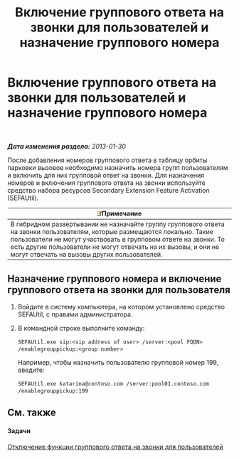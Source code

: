 ﻿---
title: Включение группового ответа на звонки для пользователей и назначение группового номера
TOCTitle: Включение группового ответа на звонки для пользователей и назначение группового номера
ms:assetid: c33bb6c2-d43b-4fb6-a0fa-6d82a7b09abe
ms:mtpsurl: https://technet.microsoft.com/ru-ru/library/JJ945650(v=OCS.15)
ms:contentKeyID: 52058331
ms.date: 05/19/2016
mtps_version: v=OCS.15
ms.translationtype: HT
---

# Включение группового ответа на звонки для пользователей и назначение группового номера

 

_**Дата изменения раздела:** 2013-01-30_

После добавления номеров группового ответа в таблицу орбиты парковки вызовов необходимо назначить номера групп пользователям и включить для них групповой ответ на звонки. Для назначения номеров и включения группового ответа на звонки используйте средство набора ресурсов Secondary Extension Feature Activation (SEFAUtil).

<table>
<thead>
<tr class="header">
<th><img src="images/Gg398412.note(OCS.15).gif" title="note" alt="note" />Примечание</th>
</tr>
</thead>
<tbody>
<tr class="odd">
<td>В гибридном развертывании не назначайте группу группового ответа на звонки пользователям, которые размещаются локально. Такие пользователи не могут участвовать в групповом ответе на звонки. То есть другие пользователи не могут отвечать на их вызовы, и они не могут отвечать на вызовы других пользователей.</td>
</tr>
</tbody>
</table>


## Назначение группового номера и включение группового ответа на звонки для пользователя

1.  Войдите в систему компьютера, на котором установлено средство SEFAUtil, с правами администратора.

2.  В командной строке выполните команду:
    
        SEFAUtil.exe sip:<sip address of user> /server:<pool FQDN> /enablegrouppickup:<group number>
    
    Например, чтобы назначить пользователю групповой номер 199, введите:
    
        SEFAUtil.exe katarina@contoso.com /server:pool01.contoso.com /enablegrouppickup:199 

## См. также

#### Задачи

[Отключение функции группового ответа на звонки для пользователей](lync-server-2013-disable-group-call-pickup-for-users.md)

